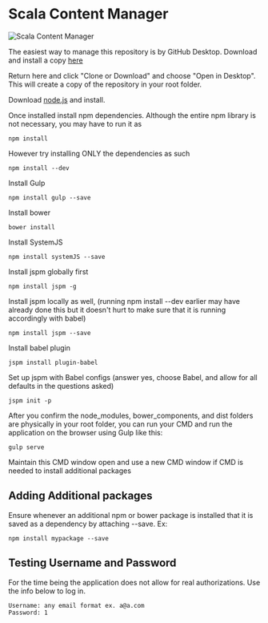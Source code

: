 # Scala Content Manager
![Scala Content Manager](https://github.com/ScalaInc/cm-ui-poc/blob/master/ScalaCM.png)

The easiest way to manage this repository is by GitHub Desktop. Download and install a copy [here](https://desktop.github.com/)

Return here and click "Clone or Download" and choose "Open in Desktop". This will create a copy of the repository in your root folder.

Download [node.js](https://nodejs.org/en/) and install.

Once installed install npm dependencies. Although the entire npm library is not necessary, you may have to run it as
```
npm install
```
However try installing ONLY the dependencies as such
```
npm install --dev
```
Install Gulp
```
npm install gulp --save
```
Install bower
```
bower install
```
Install SystemJS
```
npm install systemJS --save
```
Install jspm globally first
```
npm install jspm -g
```
Install jspm locally as well, (running npm install --dev earlier may have already done this but it doesn't hurt to make sure that it is running accordingly with babel)
```
npm install jspm --save
```
Install babel plugin
```
jspm install plugin-babel
```
Set up jspm with Babel configs (answer yes, choose Babel, and allow for all defaults in the questions asked)
```
jspm init -p
```
After you confirm the node_modules, bower_components, and dist folders are physically in your root folder, you can run your CMD and run the application on the browser using Gulp like this:
```
gulp serve
```
Maintain this CMD window open and use a new CMD window if CMD is needed to install additional packages

## Adding Additional packages
Ensure whenever an additional npm or bower package is installed that it is saved as a dependency by attaching --save. Ex:
```
npm install mypackage --save
```
## Testing Username and Password
For the time being the application does not allow for real authorizations. Use the info below to log in.
```
Username: any email format ex. a@a.com
Password: 1
```
